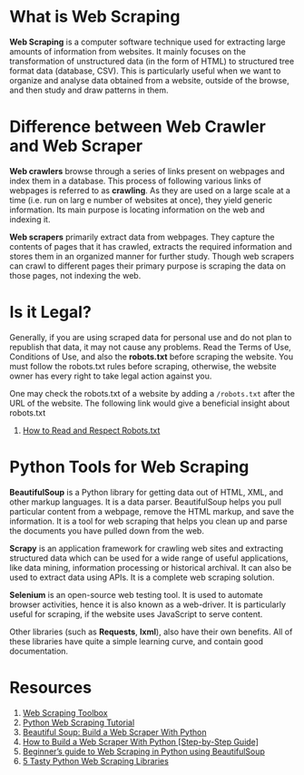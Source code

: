 # What is Web Scraping

**Web Scraping** is a computer software technique used for extracting large amounts of information from websites. It mainly focuses on the transformation of unstructured data (in the form of HTML) to structured tree format data (database, CSV). This is particularly useful when we want to organize and analyse data obtained from a website, outside of the browse, and then study and draw patterns in them.

# Difference between Web Crawler and Web Scraper

**Web crawlers** browse through a series of links present on webpages and index them in a database. This process of following various links of webpages is referred to as **crawling**. As they are used on a large scale at a time (i.e. run on larg e number of websites at once), they yield generic information. Its main purpose is locating information on the web and indexing it.

**Web scrapers** primarily extract data from webpages. They capture the contents of pages that it has crawled, extracts the required information and stores them in an organized manner for further study. Though web scrapers can crawl to different pages their primary purpose is scraping the data on those pages, not indexing the web.

# Is it Legal?

Generally, if you are using scraped data for personal use and do not plan to republish that data, it may not cause any problems. Read the Terms of Use, Conditions of Use, and also the **robots.txt** before scraping the website. You must follow the robots.txt rules before scraping, otherwise, the website owner has every right to take legal action against you.

One may check the robots.txt of a website by adding a `/robots.txt` after the URL of the website. The following link would give a beneficial insight about robots.txt

1. [How to Read and Respect Robots.txt](https://www.promptcloud.com/blog/how-to-read-and-respect-robots-file/)

# Python Tools for Web Scraping

**BeautifulSoup** is a Python library for getting data out of HTML, XML, and other markup languages. It is a data parser. BeautifulSoup helps you pull particular content from a webpage, remove the HTML markup, and save the information. It is a tool for web scraping that helps you clean up and parse the documents you have pulled down from the web.

**Scrapy** is an application framework for crawling web sites and extracting structured data which can be used for a wide range of useful applications, like data mining, information processing or historical archival. It can also be used to extract data using APIs. It is a complete web scraping solution.

**Selenium** is an open-source web testing tool. It is used to automate browser activities, hence it is also known as a web-driver. It is particularly useful for scraping, if the website uses JavaScript to serve content.

Other libraries (such as **Requests**, **lxml**), also have their own benefits. All of these libraries have quite a simple learning curve, and contain good documentation.

# Resources

1. [Web Scraping Toolbox](http://toscrape.com/)
1. [Python Web Scraping Tutorial](https://medium.com/quick-code/python-web-scraping-tutorial-74ace70e01)
1. [Beautiful Soup: Build a Web Scraper With Python](https://realpython.com/beautiful-soup-web-scraper-python/)
1. [How to Build a Web Scraper With Python [Step-by-Step Guide]](https://hackernoon.com/how-to-build-a-web-scraper-with-python-step-by-step-guide-jxkp3yum)
1. [Beginner’s guide to Web Scraping in Python using BeautifulSoup](https://www.analyticsvidhya.com/blog/2015/10/beginner-guide-web-scraping-beautiful-soup-python/)
1. [5 Tasty Python Web Scraping Libraries](https://elitedatascience.com/python-web-scraping-libraries)